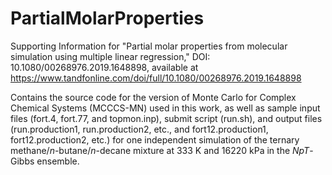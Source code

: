 # PartialMolarProperties
Supporting Information for "Partial molar properties from molecular simulation using multiple linear regression," DOI: 10.1080/00268976.2019.1648898, available at https://www.tandfonline.com/doi/full/10.1080/00268976.2019.1648898

Contains the source code for the version of Monte Carlo for Complex Chemical Systems (MCCCS-MN) used in this work, as well as sample input files (fort.4, fort.77, and topmon.inp), submit script (run.sh), and output files (run.production1, run.production2, etc., and fort12.production1, fort12.production2, etc.) for one independent simulation of the ternary methane/$n$-butane/$n$-decane mixture at 333 K and 16220 kPa in the $NpT$-Gibbs ensemble. 
